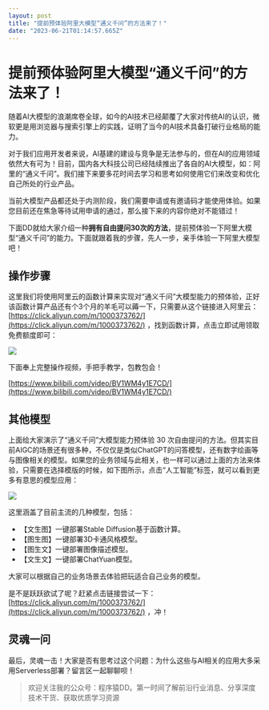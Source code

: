 ```yaml
---
layout: post
title: "提前预体验阿里大模型“通义千问”的方法来了！"
date: "2023-06-21T01:14:57.665Z"
---
```

提前预体验阿里大模型“通义千问”的方法来了！
======================

随着AI大模型的浪潮席卷全球，如今的AI技术已经颠覆了大家对传统AI的认识，微软更是用浏览器与搜索引擎上的实践，证明了当今的AI技术具备打破行业格局的能力。

对于我们应用开发者来说，AI基建的建设与竞争是无法参与的，但在AI的应用领域依然大有可为！目前，国内各大科技公司已经陆续推出了各自的AI大模型，如：阿里的“通义千问”。我们接下来要多花时间去学习和思考如何使用它们来改变和优化自己所处的行业产品。

当前大模型产品都还处于内测阶段，我们需要申请或有邀请码才能使用体验。如果您目前还在焦急等待试用申请的通过，那么接下来的内容你绝对不能错过！

下面DD就给大家介绍一种**拥有自由提问30次的方法**，提前预体验一下阿里大模型“通义千问”的能力。下面就跟着我的步骤，先人一步，亲手体验一下阿里大模型吧！

操作步骤
----

这里我们将使用阿里云的函数计算来实现对“通义千问”大模型能力的预体验，正好该函数计算产品还有个3个月的羊毛可以薅一下，只需要从这个链接进入阿里云： [https://click.aliyun.com/m/1000373762/](https://click.aliyun.com/m/1000373762/) ，找到函数计算，点击立即试用领取免费额度即可：

![](https://img2023.cnblogs.com/other/626506/202306/626506-20230620212145503-230783268.png)

下面奉上完整操作视频，手把手教学，包教包会！

[https://www.bilibili.com/video/BV1WM4y1E7CD/](https://www.bilibili.com/video/BV1WM4y1E7CD/)

其他模型
----

上面给大家演示了“通义千问”大模型能力预体验 30 次自由提问的方法。但其实目前AIGC的场景还有很多种，不仅仅是类似ChatGPT的问答模型，还有数字绘画等与图像相关的模型。如果您的业务领域与此相关，也一样可以通过上面的方法来体验，只需要在选择模版的时候，如下图所示，点击“人工智能”标签，就可以看到更多有意思的模型应用：

![](https://img2023.cnblogs.com/other/626506/202306/626506-20230620212145927-249936838.png)

这里涵盖了目前主流的几种模型，包括：

*   【文生图】一键部署Stable Diffusion基于函数计算。
*   【图生图】一键部署3D卡通风格模型。
*   【图生文】一键部署图像描述模型。
*   【文生文】一键部署ChatYuan模型。

大家可以根据自己的业务场景去体验把玩适合自己业务的模型。

是不是跃跃欲试了呢？赶紧点击链接尝试一下：[https://click.aliyun.com/m/1000373762/](https://click.aliyun.com/m/1000373762/) ，冲！

灵魂一问
----

最后，灵魂一击！大家是否有思考过这个问题：为什么这些与AI相关的应用大多采用Serverless部署？留言区一起聊聊呗！

> 欢迎关注我的公众号：程序猿DD。第一时间了解前沿行业消息、分享深度技术干货、获取优质学习资源